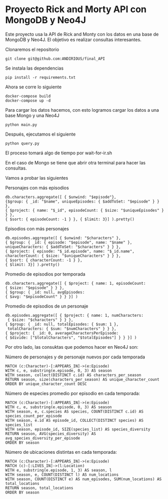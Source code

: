 # Proyecto Rick and Morty API con MongoDB y Neo4J

Este proyecto usa la API de Rick and Monty con los datos en una base de MongoDB y Neo4J. El objetivo es realizar consultas interesantes.

Clonaremos el repositorio 

```
git clone git@github.com:ANDIRIOUS/final_API

```
Se instala las dependencias
```
pip install -r requirements.txt
```

Ahora se corre lo siguiente

```
docker-compose build
docker-compose up -d

```

Para cargar los datos hacemos, con esto logramos cargar los datos a una base Mongo y una  Neo4J

```
python main.py

```
Después, ejecutamos el siguiente
```
python query.py
```

El proceso tomará algo de tiempo por wait-for-ir.sh

En el caso de Mongo se tiene que abrir otra terminal para hacer las consultas.

Vamos a probar las siguientes

Personajes con más episodios

```
db.characters.aggregate([ { $unwind: "$episode"}, 
{$group: { _id: "$name", uniqueEpisodes: { $addToSet: "$episode" } } }, 
{ $project: { name: "$_id", episodeCount: { $size: "$uniqueEpisodes" } } }, 
{ $sort: { episodeCount: -1 } }, { $limit: 3}] ).pretty()

```

Episodios con más personajes
```
db.episodes.aggregate([ { $unwind: "$characters" }, 
{ $group: { _id: { episode: "$episode", name: "$name" }, uniqueCharacters: { $addToSet: "$characters" } } }, 
{ $project: { episode: "$_id.episode", name: "$_id.name", characterCount: { $size: "$uniqueCharacters" } } }, 
{ $sort: { characterCount: -1 } }, 
{ $limit: 3}] ).pretty()
```
Promedio de episodios por temporada

```
db.characters.aggregate([ { $project: { name: 1, episodeCount: 
{ $size: "$episode" } } }, 
{ $group: { _id: null, avgEpisodes: 
{ $avg: "$episodeCount" } } }] )

```
Promedio de episodios de un personaje

```
db.episodes.aggregate([ { $project: { name: 1, numCharacters:
 { $size: "$characters" } } }, 
{ $group: { _id: null, totalEpisodes: { $sum: 1 },
 totalCharacters: { $sum: "$numCharacters" } } }, 
{ $project: { _id: 0, averageCharactersPerEpisode: 
{ $divide: ["$totalCharacters", "$totalEpisodes"] } } }] )
```
Por otro lado, las consuktas que podemos hacer en Neo4J son:

Número de personajes y de personaje nuevos por cada temporada
```
MATCH (c:Character)-[:APPEARS_IN]->(e:Episode)
WITH c, e, substring(e.episode, 0, 3) AS season 
WITH season, collect(DISTINCT c.id) AS characters_per_season
RETURN season, size(characters_per_season) AS unique_character_count
ORDER BY unique_character_count DESC
```

Número de especies promedio por episodio en cada temporada:
```
MATCH (c:Character)-[:APPEARS_IN]->(e:Episode)
WITH c, e, substring(e.episode, 0, 3) AS season 
WITH season, e, c.species AS species, COUNT(DISTINCT c.id) AS species_count_per_episode
WITH season, e.id AS episode_id, COLLECT(DISTINCT species) AS species_list
WITH season, episode_id, SIZE(species_list) AS species_diversity
RETURN season, AVG(species_diversity) AS avg_species_diversity_per_episode
ORDER BY season
```

Número de ubicaciones distintas en cada temporada:
```
MATCH (c:Character)-[:APPEARS_IN]->(e:Episode)
MATCH (c)-[:LIVES_IN]->(l:Location)
WITH e, substring(e.episode, 1, 3) AS season, l
WITH season, e, COUNT(DISTINCT l) AS num_locations
WITH season, COUNT(DISTINCT e) AS num_episodes, SUM(num_locations) AS total_locations
RETURN season, total_locations
ORDER BY season
```


